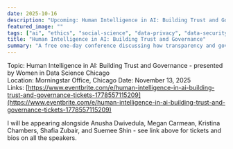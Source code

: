 ```yaml
---
date: 2025-10-16
description: "Upcoming: Human Intelligence in AI: Building Trust and Governance"
featured_image: ""
tags: ["ai", "ethics", "social-science", "data-privacy", "data-security"]
title: "Human Intelligence in AI: Building Trust and Governance"
summary: "A free one-day conference discussing how transparency and governance make AI systems accountable, ethical, and trustworthy"
---
```


Topic: Human Intelligence in AI: Building Trust and Governance - presented by Women in Data Science Chicago     
Location: Morningstar Office, Chicago
Date: November 13, 2025   
Links: [https://www.eventbrite.com/e/human-intelligence-in-ai-building-trust-and-governance-tickets-1778557115209](https://www.eventbrite.com/e/human-intelligence-in-ai-building-trust-and-governance-tickets-1778557115209)

I will be appearing alongside Anusha Dwivedula, Megan Carmean, Kristina Chambers, Shafia Zubair, and Suemee Shin - see link above for tickets and bios on all the speakers.
